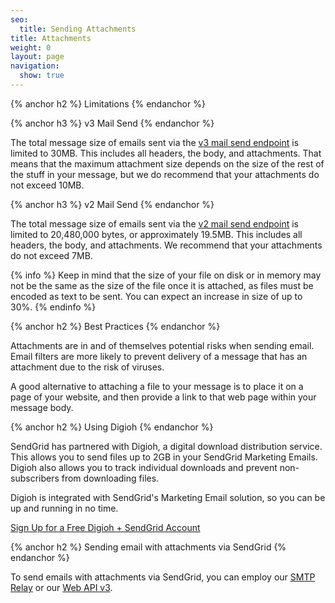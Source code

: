 ```yaml
---
seo:
  title: Sending Attachments
title: Attachments
weight: 0
layout: page
navigation:
  show: true
---
```


{% anchor h2 %}
Limitations
{% endanchor %}

{% anchor h3 %}
v3 Mail Send
{% endanchor %}

The total message size of emails sent via the [v3 mail send endpoint]({{root_url}}/API_Reference/Web_API_v3/Mail/index.html) is limited to 30MB. This includes all headers, the body, and attachments. That means
that the maximum attachment size depends on the size of the rest of the
stuff in your message, but we do recommend that your attachments do not exceed 10MB.

{% anchor h3 %}
v2 Mail Send
{% endanchor %}

The total message size of emails sent via the [v2 mail send endpoint]({{root_url}}/API_Reference/Web_API/mail.html) is limited to 20,480,000 bytes, or approximately
19.5MB. This includes all headers, the body, and attachments. We recommend that your attachments do not exceed 7MB.

{% info %}
Keep in mind that the size of your file on disk or in memory may
not be the same as the size of the file once it is attached, as files must
be encoded as text to be sent. You can expect an increase in size of up
to 30%.
{% endinfo %}

{% anchor h2 %}
Best Practices
{% endanchor %}

Attachments are in and of themselves potential risks when sending email.
Email filters are more likely to prevent delivery of a message that has an attachment
due to the risk of viruses.

A good alternative to attaching a file to your message is to place it on a page of your website,
and then provide a link to that web page within your message body.

{% anchor h2 %}
Using Digioh
{% endanchor %}

SendGrid has partnered with Digioh, a digital download distribution service. This allows you to send
files up to 2GB in your SendGrid Marketing Emails. Digioh also allows you to track individual
downloads and prevent non-subscribers from downloading files.

Digioh is integrated with SendGrid's Marketing Email solution, so you can be up and running in no time.

[Sign Up for a Free Digioh + SendGrid
Account](https://digioh.com/sendgrid)

{% anchor h2 %}
Sending email with attachments via SendGrid
{% endanchor %}

To send emails with attachments via SendGrid, you can employ our [SMTP Relay]({{root_url}}/Integrate/index.html#-SMTP-Relay) or our [Web API v3]({{root_url}}/API_Reference/Web_API_v3/Mail/index.html).
